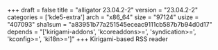 +++
draft = false
title = "alligator 23.04.2-2"
version = "23.04.2-2"
categories = ['kde5-extra']
arch = "x86_64"
size = "97124"
usize = "407093"
sha1sum = "a83951b77a251545eceac9111cb587b7b94d0d17"
depends = "['kirigami-addons', 'kcoreaddons>=', 'syndication>=', 'kconfig>=', 'ki18n>=']"
+++
Kirigami-based RSS reader